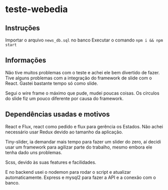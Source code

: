 # teste-webedia

## Instruções

Importar o arquivo `news_db.sql` no banco
Executar o comando `npm i && npm start`

## Informações

Não tive muitos problemas com o teste e achei ele bem divertido de fazer. Tive alguns problemas com a integração do framework de slide com o React. Gastei bastante tempo só como slide. 

Segui o wire frame o máximo que pude, mudei poucas coisas. Os círculos do slide fiz um pouco diferente por causa do framework.

## Dependências usadas e motivos 

React e Flux, react como pedido e flux para gerência os Estados. Não achei necessário usar Redux devido ao tamanho da aplicação. 

Tiny-slider, ia demandar mais tempo para fazer um slider do zero, aí decidi usar um framework para agilizar parte do trabalho, mesmo embora ele tenha dado uns problemas. 

Scss, devido às suas features e facilidades. 

E no backend usei o nodemon para rodar o script e atualizar automaticamente. Express e mysql2 para fazer a API e a conexão com o banco. 
